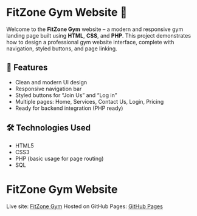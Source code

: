 # FitZone Gym Website 💪

Welcome to the **FitZone Gym** website – a modern and responsive gym landing page built using **HTML**, **CSS**, and **PHP**. This project demonstrates how to design a professional gym website interface, complete with navigation, styled buttons, and page linking.

## 🚀 Features
- Clean and modern UI design
- Responsive navigation bar
- Styled buttons for “Join Us” and “Log in”
- Multiple pages: Home, Services, Contact Us, Login, Pricing
- Ready for backend integration (PHP ready)

## 🛠️ Technologies Used

- HTML5
- CSS3
- PHP (basic usage for page routing)
- SQL
# FitZone Gym Website
Live site: [FitZone Gym](https://fitzone-gym-fitness.free.nf/)
Hosted on GitHub Pages: [GitHub Pages](https://drey780822.github.io/Fitzone-Gym-Fitness/)
